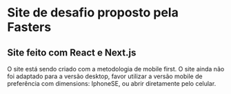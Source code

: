 # Site de desafio proposto pela Fasters

## Site feito com React e Next.js
O site está sendo criado com a metodologia de mobile first.
O site ainda não foi adaptado para a versão desktop, favor utilizar a versão mobile de preferência com dimensions: IphoneSE, ou abrir diretamente pelo celular.
